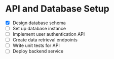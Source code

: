 # API and Database Setup

- [x] Design database schema
- [ ] Set up database instance
- [ ] Implement user authentication API
- [ ] Create data retrieval endpoints
- [ ] Write unit tests for API
- [ ] Deploy backend service